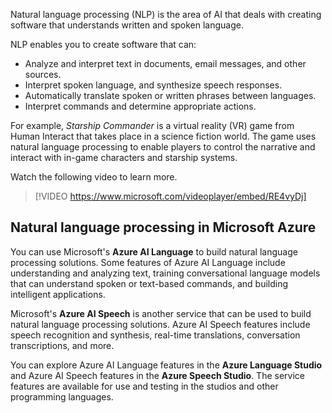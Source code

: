 Natural language processing (NLP) is the area of AI that deals with creating software that understands written and spoken language.

NLP enables you to create software that can:

- Analyze and interpret text in documents, email messages, and other sources.
- Interpret spoken language, and synthesize speech responses.
- Automatically translate spoken or written phrases between languages.
- Interpret commands and determine appropriate actions.

For example, *Starship Commander* is a virtual reality (VR) game from Human Interact that takes place in a science fiction world. The game uses natural language processing to enable players to control the narrative and interact with in-game characters and starship systems.

Watch the following video to learn more.

> [!VIDEO https://www.microsoft.com/videoplayer/embed/RE4vyDj]

## Natural language processing in Microsoft Azure

You can use Microsoft's **Azure AI Language** to build natural language processing solutions. Some features of Azure AI Language include understanding and analyzing text, training conversational language models that can understand spoken or text-based commands, and building intelligent applications. 

Microsoft's **Azure AI Speech** is another service that can be used to build natural language processing solutions. Azure AI Speech features include speech recognition and synthesis, real-time translations, conversation transcriptions, and more.

You can explore Azure AI Language features in the **Azure Language Studio** and Azure AI Speech features in the **Azure Speech Studio**. The service features are available for use and testing in the studios and other programming languages.